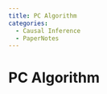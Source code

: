 ```yaml
---
title: PC Algorithm
categories:
  - Causal Inference
  - PaperNotes
---
```


# PC Algorithm

[^jmlr2005]: Kalisch, Markus, and Peter Bühlmann. "Estimating high-dimensional directed acyclic graphs with the PC-algorithm." *Journal of Machine Learning Research* 8.Mar (2007): 613-636.